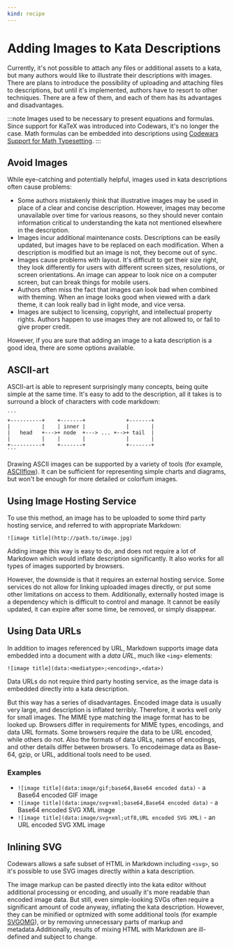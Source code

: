 ```yaml
---
kind: recipe
---
```


# Adding Images to Kata Descriptions

Currently, it's not possible to attach any files or additional assets to a kata, but many authors would like to illustrate their descriptions with images. There are plans to introduce the possibility of uploading and attaching files to descriptions, but until it's implemented, authors have to resort to other techniques. There are a few of them, and each of them has its advantages and disadvantages.

:::note
Images used to be necessary to present equations and formulas. Since support for KaTeX was introduced into Codewars, it's no longer the case. Math formulas can be embedded into descriptions using [Codewars Support for Math Typesetting][markdown-extension-math].
:::


## Avoid Images

While eye-catching and potentially helpful, images used in kata descriptions often cause problems:

- Some authors mistakenly think that illustrative images may be used in place of a clear and concise description. However, images may become unavailable over time for various reasons, so they should never contain information critical to understanding the kata not mentioned elsewhere in the description.
- Images incur additional maintenance costs. Descriptions can be easily updated, but images have to be replaced on each modification. When a description is modified but an image is not, they become out of sync.
- Images cause problems with layout. It's difficult to get their size right, they look differently for users with different screen sizes, resolutions, or screen orientations. An image can appear to look nice on a computer screen, but can break things for mobile users.
- Authors often miss the fact that images can look bad when combined with theming. When an image looks good when viewed with a dark theme, it can look really bad in light mode, and vice versa.
- Images are subject to licensing, copyright, and intellectual property rights. Authors happen to use images they are not allowed to, or fail to give proper credit.

However, if you are sure that adding an image to a kata description is a good idea, there are some options available.


## ASCII-art

ASCII-art is able to represent surprisingly many concepts, being quite simple at the same time. It's easy to add to the description, all it takes is to surround a block of characters with code markdown:

~~~
```
+----------+    +-------+             +-------+
|          |    | inner |             |       |
|   head   +--->+ node  +---> ... +-->+ tail  |
|          |    |       |             |       |
+----------+    +-------+             +-------+
```
~~~

Drawing ASCII images can be supported by a variety of tools (for example, [ASCIIflow](http://asciiflow.com/)). It can be sufficient for representing simple charts and diagrams, but won't be enough for more detailed or colorfum images.


## Using Image Hosting Service

To use this method, an image has to be uploaded to some third party hosting service, and referred to with appropriate Markdown:

`![image title](http://path.to/image.jpg)`

Adding image this way is easy to do, and does not require a lot of Markdown which would inflate description significantly. It also works for all types of images supported by browsers.

However, the downside is that it requires an external hosting service. Some services do not allow for linking uploaded images directly, or put some other limitations on access to them. Additionally, externally hosted image is a dependency which is difficult to control and manage. It cannot be easily updated, it can expire after some time, be removed, or simply disappear.


## Using Data URLs

In addition to images referenced by URL, Markdown supports image data embedded into a document with a _data URL_, much like `<img>` elements:

`![image title](data:<mediatype>;<encoding>,<data>)`

Data URLs do not require third party hosting service, as the image data is embedded directly into a kata description.

But this way has a series of disadvantages. Encoded image data is usually very large, and description is inflated terribly. Therefore, it works well only for small images. The MIME type matching the image format has to be looked up. Browsers differ in requirements for MIME types, encodings, and data URL formats. Some browsers require the data to be URL encoded, while others do not. Also the formats of data URLs, names of encodings, and other details differ between browsers. To encodeimage data as Base-64, gzip, or URL, additional tools need to be used.

### Examples

- `![image title](data:image/gif;base64,Base64 encoded data)` - a Base64 encoded GIF image
- `![image title](data:image/svg+xml;base64,Base64 encoded data)` - a Base64 encoded SVG XML image
- `![image title](data:image/svg+xml;utf8,URL encoded SVG XML)` - an URL encoded SVG XML image


## Inlining SVG

Codewars allows a safe subset of HTML in Markdown including `<svg>`, so it's possible to use SVG images directly within a kata description.

The image markup can be pasted directly into the kata editor without additional processing or encoding, and usually it's more readable than encoded image data.
But still, even simple-looking SVGs often require a significant amount of code anyway, inflating the kata description. However, they can be minified or optmized with some additional tools  (for example [SVGOMG][svgomg]), or by removing unnecessary parts of markup and metadata.Additionally, results of mixing HTML with Markdown are ill-defined and subject to change.


[svgomg]: https://jakearchibald.github.io/svgomg/
[markdown-extension-math]: /references/markdown/extensions/#math-typesetting
